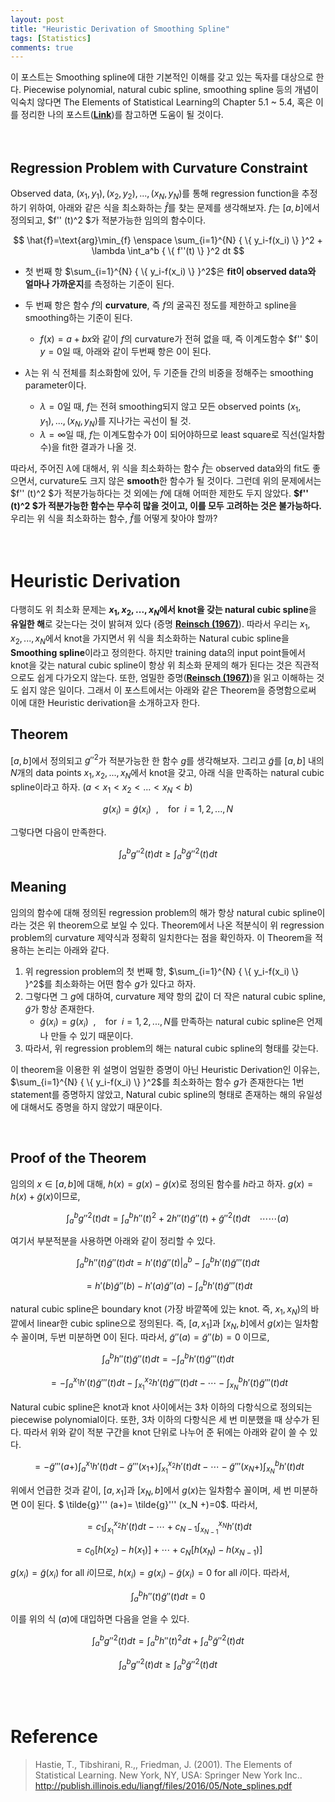 ```yaml
---
layout: post
title: "Heuristic Derivation of Smoothing Spline"
tags: [Statistics]
comments: true
---
```


이 포스트는 Smoothing spline에 대한 기본적인 이해를 갖고 있는 독자를 대상으로 한다. Piecewise polynomial, natural cubic spline, smoothing spline 등의 개념이 익숙치 않다면 The Elements of Statistical Learning의 Chapter 5.1 ~ 5.4, 혹은 이를 정리한 나의 포스트(**[Link](https://lee-jaejoon.github.io/ESL-5/)**)를 참고하면 도움이 될 것이다.  
<br>
<br>
## Regression Problem with Curvature Constraint

Observed data, $(x_1,y_1),(x_2,y_2),...,(x_N,y_N)$를 통해 regression function을 추정하기 위하여, 아래와 같은 식을 최소화하는 $\hat{f}$를 찾는 문제를 생각해보자. $f$는 $[a,b]$에서 정의되고, $f'' (t)^2 $가 적분가능한 임의의 함수이다.

$$
\hat{f}=\text{arg}\min_{f} \enspace \sum_{i=1}^{N} { \{ y_i-f(x_i) \} }^2 + \lambda \int_a^b { \{ f''(t) \} }^2 dt
$$

 * 첫 번째 항 $\sum_{i=1}^{N} { \{ y_i-f(x_i) \} }^2$은 **fit이 observed data와 얼마나 가까운지**를 측정하는 기준이 된다.

 * 두 번째 항은 함수 $f$의 **curvature**, 즉 $f$의 굴곡진 정도를 제한하고 spline을 smoothing하는 기준이 된다.
	 * $f(x)=a+bx$와 같이 $f$의 curvature가 전혀 없을 때, 즉 이계도함수 $f'' $이 $y=0$일 때, 아래와 같이 두번째 항은 0이 된다.

 * $\lambda$는 위 식 전체를 최소화함에 있어, 두 기준들 간의 비중을 정해주는 smoothing parameter이다.
	 * $\lambda=0$일 때, $f$는 전혀 smoothing되지 않고 모든 observed points $(x_1,y_1),...,(x_N,y_N)$를 지나가는 곡선이 될 것.
	 * $\lambda=\infty$일 때, $f$는 이계도함수가 $0$이 되어야하므로 least square로 직선(일차함수)을 fit한 결과가 나올 것.

따라서, 주어진 $\lambda$에 대해서, 위 식을 최소화하는 함수 $\hat{f}$는 observed data와의 fit도 좋으면서, curvature도 크지 않은 **smooth**한 함수가 될 것이다. 그런데 위의 문제에서는 $f'' (t)^2 $가 적분가능하다는 것 외에는 $f$에 대해 어떠한 제한도 두지 않았다. **$f'' (t)^2 $가 적분가능한 함수는 무수히 많을 것이고, 이를 모두 고려하는 것은 불가능하다.** 우리는 위 식을 최소화하는 함수, $\hat{f}$를 어떻게 찾아야 할까?  
<br>
<br>

# Heuristic Derivation

다행히도 위 최소화 문제는 **$x_1,x_2, ...,x_N$에서 knot을 갖는 natural cubic spline**을 **유일한 해**로 갖는다는 것이 밝혀져 있다 (증명 **[Reinsch (1967)](https://link.springer.com/content/pdf/10.1007/BF02162161.pdf)**). 따라서 우리는 $x_1,x_2, ...,x_N$에서 knot을 가지면서 위 식을 최소화하는 Natural cubic spline을 **Smoothing spline**이라고 정의한다. 하지만 training data의 input point들에서 knot을 갖는 natural cubic spline이 항상 위 최소화 문제의 해가 된다는 것은 직관적으로도 쉽게 다가오지 않는다. 또한, 엄밀한 증명(**[Reinsch (1967)](https://link.springer.com/content/pdf/10.1007/BF02162161.pdf)**)을 읽고 이해하는 것도 쉽지 않은 일이다. 그래서 이 포스트에서는 아래와 같은 Theorem을 증명함으로써 이에 대한 Heuristic derivation을 소개하고자 한다.  

## Theorem
$[a,b]$에서 정의되고 $g'' ^2$가 적분가능한 한 함수 $g$를 생각해보자. 그리고 $\tilde{g}$를 $[a,b]$ 내의 $N$개의 data points $x_1, x_2, ..., x_N$에서 knot을 갖고, 아래 식을 만족하는 natural cubic spline이라고 하자. ($a < x_1 < x_2 < ...< x_N < b$)

$$
g(x_i)=\tilde{g}(x_i) \enspace , \enspace \enspace \text{for} \enspace  i=1,2,...,N
$$

그렇다면 다음이 만족한다.

$$
\int_a^b g''^2(t)dt \ge \int_a^b \tilde{g}''^2 (t)dt
$$

## Meaning

임의의 함수에 대해 정의된 regression problem의 해가 항상 natural cubic spline이라는 것은 위 theorem으로 보일 수 있다. Theorem에서 나온 적분식이 위 regression problem의 curvature 제약식과 정확히 일치한다는 점을 확인하자. 이 Theorem을 적용하는 논리는 아래와 같다.  
  
 1. 위 regression problem의 첫 번째 항, $\sum_{i=1}^{N} { \{ y_i-f(x_i) \} }^2$를 최소화하는 어떤 함수 $g$가 있다고 하자.
 2. 그렇다면 그 $g$에 대하여, curvature 제약 항의 값이 더 작은 natural cubic spline, $\tilde{g}$가 항상 존재한다.
	 * $\tilde{g}(x_i)=g(x_i)\enspace , \enspace \enspace \text{for} \enspace  i=1,2,...,N$를 만족하는 natural cubic spline은 언제나 만들 수 있기 때문이다.
 3. 따라서, 위 regression problem의 해는 natural cubic spline의 형태를 갖는다.  
  
이 theorem을 이용한 위 설명이 엄밀한 증명이 아닌 Heuristic Derivation인 이유는, $\sum_{i=1}^{N} { \{ y_i-f(x_i) \} }^2$를 최소화하는 함수 $g$가 존재한다는 1번 statement를 증명하지 않았고, Natural cubic spline의 형태로 존재하는 해의 유일성에 대해서도 증명을 하지 않았기 때문이다.  

<br>

## Proof of the Theorem
임의의 $x \in [a,b]$에 대해, $h(x)=g(x)-\tilde{g}(x)$로 정의된 함수를 $h$라고 하자. $g(x)=h(x)+\tilde{g}(x)$이므로,

$$
\enspace \enspace \enspace \enspace \int_a^b g''^2(t)dt = \int_a^b h''(t)^2+2 h''(t) \tilde{g}''(t)+\tilde{g}''^2(t) dt \enspace \enspace \cdots \cdots(a)
$$

여기서 부분적분을 사용하면 아래와 같이 정리할 수 있다.

$$
\int_a^b h''(t) \tilde{g}''(t) dt = \left. h'(t) \tilde{g}''(t) \right|_{a}^{b} - \int_a^b h'(t) \tilde{g}'''(t) dt
$$

$$
= h'(b) \tilde{g}''(b) -h'(a) \tilde{g}''(a) - \int_a^b h'(t) \tilde{g}'''(t) dt
$$

natural cubic spline은 boundary knot (가장 바깥쪽에 있는 knot. 즉, $x_1,x_N$)의 바깥에서 linear한 cubic spline으로 정의된다. 즉,  $[a,x_1]$과 $[x_N,b]$에서 $g(x)$는 일차함수 꼴이며, 두번 미분하면 0이 된다. 따라서, $\tilde{g}'' (a)=\tilde{g}'' (b)=0$ 이므로,

$$
\int_a^b h''(t) \tilde{g}''(t) dt = - \int_a^b h'(t) \tilde{g}'''(t) dt
$$

$$
= - \int_a^{x_1} h'(t) \tilde{g}'''(t) dt - \int_{x_1}^{x_2} h'(t) \tilde{g}'''(t) dt - \cdots - \int_{x_N}^{b} h'(t) \tilde{g}'''(t) dt
$$

Natural cubic spline은 knot과 knot 사이에서는 3차 이하의 다항식으로 정의되는 piecewise polynomial이다. 또한, 3차 이하의 다항식은 세 번 미분했을 때 상수가 된다. 따라서 위와 같이 적분 구간을 knot 단위로 나누어 준 뒤에는 아래와 같이 쓸 수 있다.

$$
= - \tilde{g}'''(a+)\int_a^{x_1} h'(t)  dt - \tilde{g}'''(x_1 +) \int_{x_1}^{x_2} h'(t) dt - \cdots - \tilde{g}'''(x_N +)\int_{x_N}^{b} h'(t) dt
$$

위에서 언급한 것과 같이, $[a,x_1]$과 $[x_N,b]$에서 $g(x)$는 일차함수 꼴이며, 세 번 미분하면 0이 된다. $ \tilde{g}''' (a+)= \tilde{g}''' (x_N +)=0$. 따라서,

$$
= c_1 \int_{x_1}^{x_2} h'(t) dt - \cdots +c_{N-1} \int_{x_{N-1}}^{x_N} h'(t) dt
$$

$$
= c_0[h(x_2)-h(x_1)]+ \cdots +c_N [h(x_N)-h(x_{N-1})]
$$

$g(x_i)=\tilde{g}(x_i)$ for all $i$이므로, $h(x_i)=g(x_i)-\tilde{g}(x_i)=0$ for all $i$이다. 따라서,

$$
\int_a^b h''(t) \tilde{g}''(t) dt = 0
$$

이를 위의 식 $(a)$에 대입하면 다음을 얻을 수 있다.

$$
\int_a^b g''^2(t)dt = \int_a^b h''(t)^2 dt + \int_a^b  \tilde{g}''^2(t) dt
$$

$$
\int_a^b g''^2(t)dt \ge \int_a^b  \tilde{g}''^2(t) dt
$$

<br>
<br>

# Reference
> Hastie, T., Tibshirani, R.,, Friedman, J. (2001). The Elements of Statistical Learning. New York, NY, USA: Springer New York Inc..  
> http://publish.illinois.edu/liangf/files/2016/05/Note_splines.pdf


